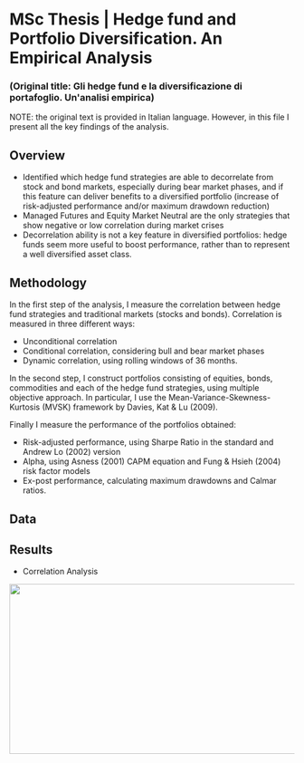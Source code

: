 # MSc Thesis | Hedge fund and Portfolio Diversification. An Empirical Analysis
### (Original title: Gli hedge fund e la diversificazione di portafoglio. Un'analisi empirica)

NOTE: the original text is provided in Italian language. However, in this file I present all the key findings of the analysis.

## Overview
* Identified which hedge fund strategies are able to decorrelate from stock and bond markets, especially during bear market phases, and if this feature can deliver benefits to a diversified portfolio (increase of risk-adjusted performance and/or maximum drawdown reduction)
* Managed Futures  and  Equity Market Neutral are the only strategies that show negative or low correlation during market crises
* Decorrelation ability is not a key feature in diversified portfolios: hedge funds seem more useful to boost performance, rather than to represent a well diversified asset class.

## Methodology
In the first step of the analysis, I measure the correlation between hedge fund strategies and traditional markets (stocks and bonds).
Correlation is measured in three different ways:
* Unconditional correlation 
* Conditional correlation, considering bull and bear market phases
* Dynamic correlation, using rolling windows of 36 months.

In the second step, I construct portfolios consisting of equities, bonds, commodities and each of the hedge fund strategies, using multiple objective approach. In particular, I use the Mean-Variance-Skewness-Kurtosis (MVSK) framework by Davies, Kat & Lu (2009).

Finally I measure the performance of the portfolios obtained:
* Risk-adjusted performance, using Sharpe Ratio in the standard and Andrew Lo (2002) version
* Alpha, using Asness (2001) CAPM equation and Fung & Hsieh (2004) risk factor models
* Ex-post performance, calculating maximum drawdowns and Calmar ratios.

## Data 

## Results
* Correlation Analysis
<img src="https://user-images.githubusercontent.com/78954578/113745858-f8d0db80-9705-11eb-8355-95f6f541d536.jpg" width="700" height="300">
